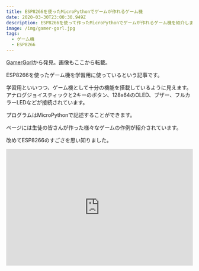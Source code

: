 ```yaml
---
title: ESP8266を使ったMicroPythonでゲームが作れるゲーム機
date: 2020-03-30T23:00:30.949Z
description: ESP8266を使って作ったMicroPythonでゲームが作れるゲーム機を紹介します。
image: /img/gamer-gorl.jpg
tags:
  - ゲーム機
  - ESP8266
---
```

[GamerGorl](https://hackaday.io/project/165405-gamergorl)から発見。画像もここから転載。

ESP8266を使ったゲーム機を学習用に使っているという記事です。

学習用といいつつ、ゲーム機として十分の機能を搭載しているように見えます。
アナログジョイスティックと2キーのボタン、128x64のOLED、ブザー、フルカラーLEDなどが接続されています。

プログラムはMicroPythonで記述することができます。

ページには生徒の皆さんが作った様々なゲームの作例が紹介されています。

改めてESP8266のすごさを思い知りました。

<iframe width="100%" height="315" src="https://www.youtube.com/embed/kp6AmevdGuc" frameborder="0" allow="accelerometer; autoplay; encrypted-media; gyroscope; picture-in-picture" allowfullscreen></iframe>
